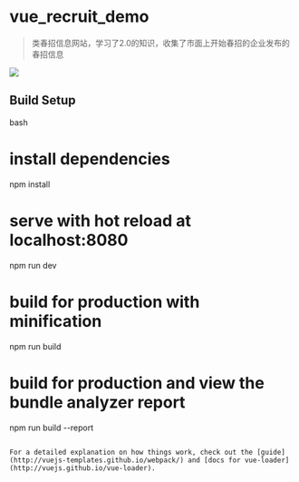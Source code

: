 # vue_recruit_demo

> 类春招信息网站，学习了2.0的知识，收集了市面上开始春招的企业发布的春招信息


![](https://raw.githubusercontent.com/Neokekeke/vue_recruit_demo/master/src/assets/webInfo.png)

## Build Setup

bash
# install dependencies
npm install

# serve with hot reload at localhost:8080
npm run dev

# build for production with minification
npm run build

# build for production and view the bundle analyzer report
npm run build --report
```

For a detailed explanation on how things work, check out the [guide](http://vuejs-templates.github.io/webpack/) and [docs for vue-loader](http://vuejs.github.io/vue-loader).

